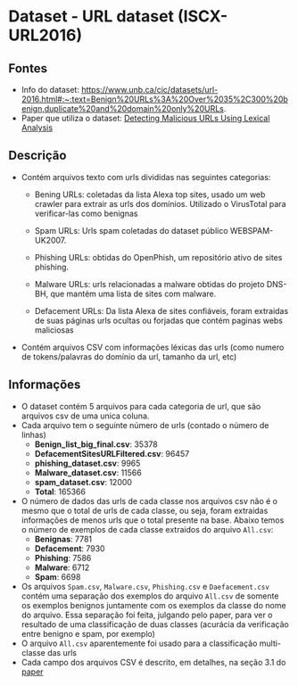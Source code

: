 # Dataset - URL dataset (ISCX-URL2016)

## Fontes
- Info do dataset: https://www.unb.ca/cic/datasets/url-2016.html#:~:text=Benign%20URLs%3A%20Over%2035%2C300%20benign,duplicate%20and%20domain%20only%20URLs.
- Paper que utiliza o dataset: [Detecting Malicious URLs Using Lexical Analysis](https://www.researchgate.net/publication/308365207_Detecting_Malicious_URLs_Using_Lexical_Analysis)


## Descrição

- Contém arquivos texto com urls divididas nas seguintes categorias:
    - Bening URLs: coletadas da lista Alexa top sites, usado um web crawler para extrair as urls dos domínios. Utilizado o VirusTotal para verificar-las como benignas
    
    - Spam URLs: Urls spam coletadas do dataset público WEBSPAM-UK2007.

    - Phishing URLs: obtidas do OpenPhish, um repositório ativo de sites phishing.

    - Malware URLs: urls relacionadas a malware obtidas do projeto DNS-BH, que mantém uma lista de sites com malware.

    - Defacement URLs: Da lista Alexa de sites confiáveis, foram extraidas de suas páginas urls ocultas ou forjadas que contém paginas webs maliciosas

- Contém arquivos CSV com informações léxicas das urls (como numero de tokens/palavras do domínio da url, tamanho da url, etc) 


## Informações
- O dataset contém 5 arquivos para cada categoria de url, que são arquivos csv de uma unica coluna.
- Cada arquivo tem o seguinte número de urls (contado o número de linhas)
    - __Benign_list_big_final.csv__: 35378
    - __DefacementSitesURLFiltered.csv__: 96457
    - __phishing_dataset.csv__: 9965
    - __Malware_dataset.csv__: 11566
    - __spam_dataset.csv__: 12000
    - __Total__: 165366
- O número de dados das urls de cada classe nos arquivos csv não é o mesmo que o total de urls de cada classe, ou seja, foram extraidas informações de menos urls que o total presente na base. Abaixo temos o número de exemplos de cada classe extraidos do arquivo `All.csv`:
    - __Benignas__: 7781
    - __Defacement__: 7930
    - __Phishing__: 7586
    - __Malware__: 6712
    - __Spam__: 6698
- Os arquivos `Spam.csv`, `Malware.csv`, `Phishing.csv` e `Daefacement.csv` contém uma separação
dos exemplos do arquivo `All.csv` de somente os exemplos benignos juntamente com os exemplos da classe do nome do arquivo. Essa separação foi feita, julgando pelo paper, para ver o resultado de uma classificação de duas classes (acurácia da verificação entre benigno e spam, por exemplo)
- O arquivo `All.csv` aparentemente foi usado para a classificação multi-classe das urls
- Cada campo dos arquivos CSV é descrito, em detalhes, na seção 3.1 do [paper](https://www.researchgate.net/publication/308365207_Detecting_Malicious_URLs_Using_Lexical_Analysis)
